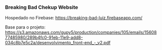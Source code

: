 ### Breaking Bad Chekup Website

Hospedado no Firebase: https://breaking-bad-luiz.firebaseapp.com/

Base para o projeto: https://s3.amazonaws.com/gupy5/production/companies/105/emails/1560877485980/289b4fc0-91eb-11e9-add8-034c8b7e5c2a/desenvolvimento_front-end_-_v2.pdf
